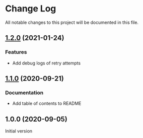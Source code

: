 # Change Log

All notable changes to this project will be documented in this file.

## [1.2.0](https://github.com/nflaig/loopback4-cosmosdb-retry/compare/v1.1.0...v1.2.0) (2021-01-24)

### Features

* Add debug logs of retry attempts




## [1.1.0](https://github.com/nflaig/loopback4-cosmosdb-retry/compare/v1.0.0...v1.1.0) (2020-09-21)

### Documentation

* Add table of contents to README




## 1.0.0 (2020-09-05)

Initial version
